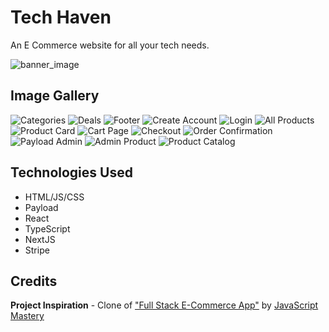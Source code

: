 # Tech Haven
An E Commerce website for all your tech needs.

![banner_image](https://i.imgur.com/58bKcSw.png)

## Image Gallery
![Categories](https://i.imgur.com/6jLzowc.png)
![Deals](https://i.imgur.com/GRNLDIa.png)
![Footer](https://i.imgur.com/iTJvFdd.png)
![Create Account](https://i.imgur.com/PmowA1f.png)
![Login](https://i.imgur.com/XjqriLa.png)
![All Products](https://i.imgur.com/KrRdpU3.png)
![Product Card](https://i.imgur.com/61K4AAU.png)
![Cart Page](https://i.imgur.com/lIKYgEq.png)
![Checkout](https://i.imgur.com/DESimsT.png)
![Order Confirmation](https://i.imgur.com/rqy6LS7.png)
![Payload Admin](https://i.imgur.com/CSz4CGc.png)
![Admin Product](https://i.imgur.com/br8Oq85.png)
![Product Catalog](https://i.imgur.com/zzQiXre.png)

## Technologies Used
* HTML/JS/CSS
* Payload
* React
* TypeScript
* NextJS
* Stripe

## Credits

**Project Inspiration** - Clone of ["Full Stack E-Commerce App"](https://www.youtube.com/watch?v=3JUsg-WsU9o&t=7562s) by [JavaScript Mastery](https://www.youtube.com/@javascriptmastery)